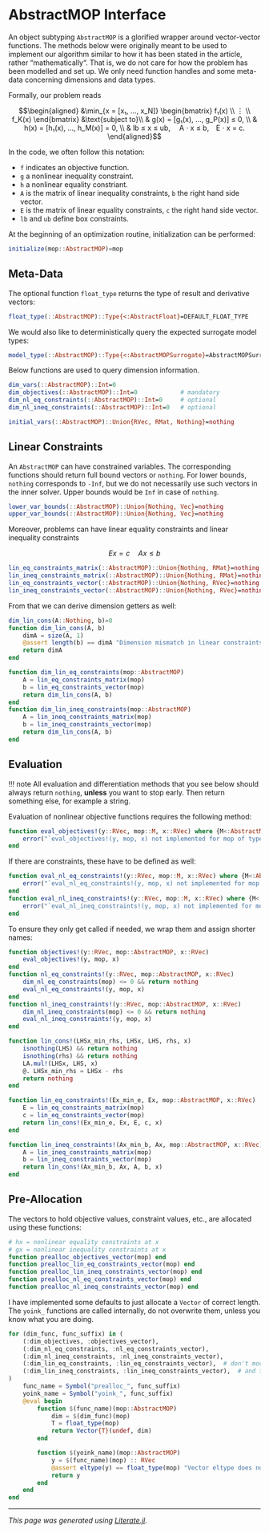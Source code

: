 # AbstractMOP Interface

An object subtyping `AbstractMOP` is a glorified wrapper around vector-vector functions.
The methods below were originally meant to be used to implement our algorithm similar to
how it has been stated in the article, rather “mathematically“.
That is, we do not care for how the problem has been modelled and set up.
We only need function handles and some meta-data concerning dimensions and data types.

Formally, our problem reads
```math
\begin{aligned}
&\min_{x = [x₁, …, x_N]}
    \begin{bmatrix}
        f₁(x)   \\
        ⋮       \\
        f_K(x)
    \end{bmatrix}
        &\text{subject to}\\
    & g(x) = [g₁(x), …, g_P(x)] ≤ 0, \\
    & h(x) = [h₁(x), …, h_M(x)] = 0, \\
    & lb ≤ x ≤ ub,  A ⋅ x ≤ b, E ⋅ x = c.
\end{aligned}
```
In the code, we often follow this notation:
* `f` indicates an objective function.
* `g` a nonlinear inequality constraint.
* `h` a nonlinear equality constriant.
* `A` is the matrix of linear inequality constraints, `b` the right hand side vector.
* `E` is the matrix of linear equality constraints, `c` the right hand side vector.
* `lb` and `ub` define box constraints.

At the beginning of an optimization routine, initialization
can be performed:

````julia
initialize(mop::AbstractMOP)=mop
````

## Meta-Data
The optional function `float_type` returns the type of result and derivative vectors:

````julia
float_type(::AbstractMOP)::Type{<:AbstractFloat}=DEFAULT_FLOAT_TYPE
````

We would also like to deterministically query the expected surrogate model types:

````julia
model_type(::AbstractMOP)::Type{<:AbstractMOPSurrogate}=AbstractMOPSurrogate
````

Below functions are used to query dimension information.

````julia
dim_vars(::AbstractMOP)::Int=0
dim_objectives(::AbstractMOP)::Int=0            # mandatory
dim_nl_eq_constraints(::AbstractMOP)::Int=0     # optional
dim_nl_ineq_constraints(::AbstractMOP)::Int=0   # optional

initial_vars(::AbstractMOP)::Union{RVec, RMat, Nothing}=nothing
````

## Linear Constraints
An `AbstractMOP` can have constrained variables.
The corresponding functions should return full bound vectors or `nothing`.
For lower bounds, `nothing` corresponds to `-Inf`, but we do not necessarily use such
vectors in the inner solver. Upper bounds would be `Inf` in case of `nothing`.

````julia
lower_var_bounds(::AbstractMOP)::Union{Nothing, Vec}=nothing
upper_var_bounds(::AbstractMOP)::Union{Nothing, Vec}=nothing
````

Moreover, problems can have linear equality constraints and linear inequality constraints
```math
  E x = c
  \quad
  A x ≤ b
```

````julia
lin_eq_constraints_matrix(::AbstractMOP)::Union{Nothing, RMat}=nothing
lin_ineq_constraints_matrix(::AbstractMOP)::Union{Nothing, RMat}=nothing
lin_eq_constraints_vector(::AbstractMOP)::Union{Nothing, RVec}=nothing
lin_ineq_constraints_vector(::AbstractMOP)::Union{Nothing, RVec}=nothing
````

From that we can derive dimension getters as well:

````julia
dim_lin_cons(A::Nothing, b)=0
function dim_lin_cons(A, b)
    dimA = size(A, 1)
    @assert length(b) == dimA "Dimension mismatch in linear constraints."
    return dimA
end

function dim_lin_eq_constraints(mop::AbstractMOP)
    A = lin_eq_constraints_matrix(mop)
    b = lin_eq_constraints_vector(mop)
    return dim_lin_cons(A, b)
end
function dim_lin_ineq_constraints(mop::AbstractMOP)
    A = lin_ineq_constraints_matrix(mop)
    b = lin_ineq_constraints_vector(mop)
    return dim_lin_cons(A, b)
end
````

## Evaluation

!!! note
    All evaluation and differentiation methods that you see below should always
    return `nothing`, **unless** you want to stop early.
    Then return something else, for example a string.

Evaluation of nonlinear objective functions requires the following method:

````julia
function eval_objectives!(y::RVec, mop::M, x::RVec) where {M<:AbstractMOP}
    error("`eval_objectives!(y, mop, x) not implemented for mop of type $(M).")
end
````

If there are constraints, these have to be defined as well:

````julia
function eval_nl_eq_constraints!(y::RVec, mop::M, x::RVec) where {M<:AbstractMOP}
    error("`eval_nl_eq_constraints!(y, mop, x) not implemented for mop of type $(M).")
end
function eval_nl_ineq_constraints!(y::RVec, mop::M, x::RVec) where {M<:AbstractMOP}
    error("`eval_nl_ineq_constraints!(y, mop, x) not implemented for mop of type $(M).")
end
````

To ensure they only get called if needed, we wrap them and assign shorter names:

````julia
function objectives!(y::RVec, mop::AbstractMOP, x::RVec)
    eval_objectives!(y, mop, x)
end
function nl_eq_constraints!(y::RVec, mop::AbstractMOP, x::RVec)
    dim_nl_eq_constraints(mop) <= 0 && return nothing
    eval_nl_eq_constraints!(y, mop, x)
end
function nl_ineq_constraints!(y::RVec, mop::AbstractMOP, x::RVec)
    dim_nl_ineq_constraints(mop) <= 0 && return nothing
    eval_nl_ineq_constraints!(y, mop, x)
end

function lin_cons!(LHSx_min_rhs, LHSx, LHS, rhs, x)
    isnothing(LHS) && return nothing
    isnothing(rhs) && return nothing
    LA.mul!(LHSx, LHS, x)
    @. LHSx_min_rhs = LHSx - rhs
    return nothing
end

function lin_eq_constraints!(Ex_min_e, Ex, mop::AbstractMOP, x::RVec)
    E = lin_eq_constraints_matrix(mop)
    c = lin_eq_constraints_vector(mop)
    return lin_cons!(Ex_min_e, Ex, E, c, x)
end

function lin_ineq_constraints!(Ax_min_b, Ax, mop::AbstractMOP, x::RVec)
    A = lin_ineq_constraints_matrix(mop)
    b = lin_ineq_constraints_vector(mop)
    return lin_cons!(Ax_min_b, Ax, A, b, x)
end
````

## Pre-Allocation

The vectors to hold objective values, constraint values, etc.,
are allocated using these functions:

````julia
# hx = nonlinear equality constraints at x
# gx = nonlinear inequality constraints at x
function prealloc_objectives_vector(mop) end
function prealloc_lin_eq_constraints_vector(mop) end
function prealloc_lin_ineq_constraints_vector(mop) end
function prealloc_nl_eq_constraints_vector(mop) end
function prealloc_nl_ineq_constraints_vector(mop) end
````

I have implemented some defaults to just allocate a `Vector` of correct
length.
The `yoink_` functions are called internally, do not overwrite them,
unless you know what you are doing.

````julia
for (dim_func, func_suffix) in (
    (:dim_objectives, :objectives_vector),
    (:dim_nl_eq_constraints, :nl_eq_constraints_vector),
    (:dim_nl_ineq_constraints, :nl_ineq_constraints_vector),
    (:dim_lin_eq_constraints, :lin_eq_constraints_vector),  # don't modify this…
    (:dim_lin_ineq_constraints, :lin_ineq_constraints_vector),  # and this, else type mismatch in value structs
)
    func_name = Symbol("prealloc_", func_suffix)
    yoink_name = Symbol("yoink_", func_suffix)
    @eval begin
        function $(func_name)(mop::AbstractMOP)
            dim = $(dim_func)(mop)
            T = float_type(mop)
            return Vector{T}(undef, dim)
        end

        function $(yoink_name)(mop::AbstractMOP)
            y = $(func_name)(mop) :: RVec
            @assert eltype(y) == float_type(mop) "Vector eltype does not match problem float type."
            return y
        end
    end
end
````

---

*This page was generated using [Literate.jl](https://github.com/fredrikekre/Literate.jl).*

